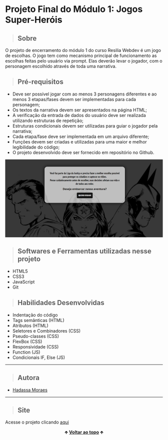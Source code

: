 # Projeto Final do Módulo 1: Jogos Super-Heróis


> ## Sobre

  O projeto de encerramento do módulo 1 do curso Resilia Webdev é um jogo de escolhas. O jogo tem como mecanismo principal de funcionamento as escolhas feitas pelo usuário via prompt. Elas deverão levar o jogador, com o personagem escolhido através de toda uma narrativa.

> ## Pré-requisitos

  - Deve ser possível jogar com ao menos 3 personagens diferentes e ao menos 3 etapas/fases devem ser implementadas para cada personagem;
  - Os textos da narrativa devem ser apresentados na página HTML;
  - A verificação da entrada de dados do usuário deve ser realizada utilizando estruturas de repetição;
  - Estruturas condicionais devem ser utilizadas para guiar o jogador pela narrativa;
  - Cada etapa/fase deve ser implementada em um arquivo diferente;
  - Funções devem ser criadas e utilizadas para uma maior e melhor legibilidade do código;
  - O projeto desenvolvido deve ser fornecido em repositório no Github.

<img src="./imagens/home.png" alt="imagem da tela do página home do projeto">

<br>

> ## Softwares e Ferramentas utilizadas nesse projeto 

  - HTML5
  - CSS3
  - JavaScript
  - Git


> ## Habilidades Desenvolvidas

  - Indentação do código
  - Tags semânticas (HTML)
  - Atributos (HTML)
  - Seletores e Combinadores (CSS)
  - Pseudo-classes (CSS)
  - FlexBox (CSS)
  - Responsividade (CSS)
  - Function (JS)
  - Condicionais IF, Else (JS)

<hr>

> ## Autora

  - [Hadassa Moraes](https://www.linkedin.com/in/hadassa-moraes-5a6712230/)

<hr>


> ## Site

  Acesse o projeto clicando <a href="https://hadmoraes.github.io/Jogo_de_escolhas/">aqui</a>

<div align="center">
  &#129145;&nbsp;<a href="#inicio"><strong>Voltar ao topo</strong></a>&nbsp;&#129145;
</div>
